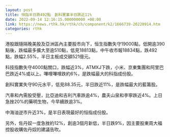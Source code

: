 ```yaml
---
layout: post
title: 恒指半日跌492點　創科實業半日跌近11%
date: 2022-09-14 12:16:15.000000000 +08:00
link: https://news.rthk.hk/rthk/ch/component/k2/1666739-20220914.htm
categories: rthk
---
```


港股跟隨隔晚美股及亞洲區內主要股市向下，恒生指數失守19000點，低開逾390點後，跌幅最多擴大至逾510點，低見18813點，中午收市報18834點，跌492點，跌幅2.55%，半日主板成交額521億元。

科技指數失守4000點關口，跌幅近3%，ATMXJ下跌，小米、京東集團和阿里巴巴跌近4%或以上。嗶哩嗶哩跌約6%，是跌幅最大的科指成份股。

創科實業失守90元水平，低見88.35元，半日跌近11%，是跌幅最大的藍籌股。

汽車和內需股受壓，比亞迪和吉利汽車跌逾4%，農夫山泉和李寧跌近4%。上日急挫20%的藥明生物，今早續跌逾3%。

中海油逆市升近3%，是半日表現最好的恒指成份股。

另外，佐丹奴一度急挫約12%，創逾3個月新低，半日跌9%，因主要股東周大福控股收購佐丹奴的建議告吹。
